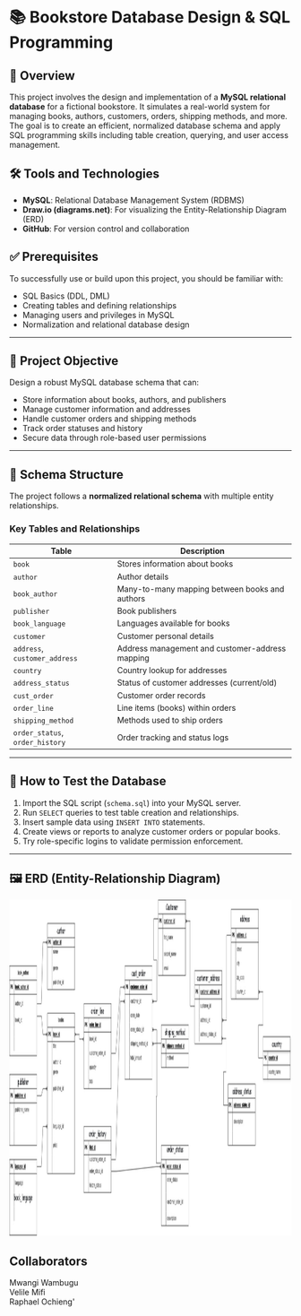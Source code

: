 # 📚 Bookstore Database Design & SQL Programming

## 📌 Overview

This project involves the design and implementation of a **MySQL relational database** for a fictional bookstore. It simulates a real-world system for managing books, authors, customers, orders, shipping methods, and more. The goal is to create an efficient, normalized database schema and apply SQL programming skills including table creation, querying, and user access management.

## 🛠️ Tools and Technologies

- **MySQL**: Relational Database Management System (RDBMS)
- **Draw.io (diagrams.net)**: For visualizing the Entity-Relationship Diagram (ERD)
- **GitHub**: For version control and collaboration

## ✅ Prerequisites

To successfully use or build upon this project, you should be familiar with:

- SQL Basics (DDL, DML)
- Creating tables and defining relationships
- Managing users and privileges in MySQL
- Normalization and relational database design

---

## 🎯 Project Objective

Design a robust MySQL database schema that can:
- Store information about books, authors, and publishers
- Manage customer information and addresses
- Handle customer orders and shipping methods
- Track order statuses and history
- Secure data through role-based user permissions

---

## 🧱 Schema Structure

The project follows a **normalized relational schema** with multiple entity relationships.

### Key Tables and Relationships

| Table | Description |
|-------|-------------|
| `book` | Stores information about books |
| `author` | Author details |
| `book_author` | Many-to-many mapping between books and authors |
| `publisher` | Book publishers |
| `book_language` | Languages available for books |
| `customer` | Customer personal details |
| `address`, `customer_address` | Address management and customer-address mapping |
| `country` | Country lookup for addresses |
| `address_status` | Status of customer addresses (current/old) |
| `cust_order` | Customer order records |
| `order_line` | Line items (books) within orders |
| `shipping_method` | Methods used to ship orders |
| `order_status`, `order_history` | Order tracking and status logs |

---

## 🧪 How to Test the Database

1. Import the SQL script (`schema.sql`) into your MySQL server.
2. Run `SELECT` queries to test table creation and relationships.
3. Insert sample data using `INSERT INTO` statements.
4. Create views or reports to analyze customer orders or popular books.
5. Try role-specific logins to validate permission enforcement.

---

## 🖼️ ERD (Entity-Relationship Diagram)

<img src = "bookstoreschema-Page-1.jpg" width="1000" height="600"/>



## Collaborators

Mwangi Wambugu <br>
Velile Mifi <br>
Raphael Ochieng' <br>
